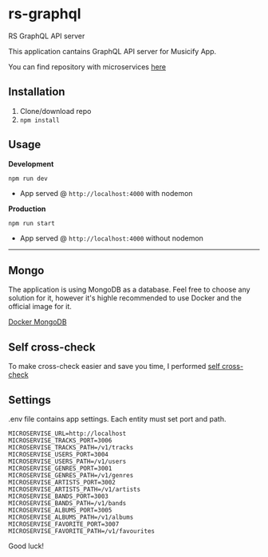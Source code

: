 # rs-graphql
RS GraphQL API server

This application cantains GraphQL API server for Musicify App. 

You can find repository with microservices [here](https://github.com/rolling-scopes-school/node-graphql-service)

## Installation
1. Clone/download repo
2. `npm install`

## Usage
**Development**

`npm run dev`

* App served @ `http://localhost:4000` with nodemon

**Production**

`npm run start`

* App served @ `http://localhost:4000` without nodemon

---

## Mongo

The application is using MongoDB as a database. Feel free to choose any solution for it, however it's highle recommended to use Docker and the official image for it.

[Docker MongoDB](https://hub.docker.com/_/mongo)


## Self cross-check

To make cross-check easier and save you time, I performed [self cross-check](https://github.com/inord777dev/rs-graphql/pull/1)

## Settings

.env file contains app settings. Each entity must set port and path.

```PORT=4000
MICROSERVISE_URL=http://localhost
MICROSERVISE_TRACKS_PORT=3006
MICROSERVISE_TRACKS_PATH=/v1/tracks
MICROSERVISE_USERS_PORT=3004
MICROSERVISE_USERS_PATH=/v1/users
MICROSERVISE_GENRES_PORT=3001
MICROSERVISE_GENRES_PATH=/v1/genres
MICROSERVISE_ARTISTS_PORT=3002
MICROSERVISE_ARTISTS_PATH=/v1/artists
MICROSERVISE_BANDS_PORT=3003
MICROSERVISE_BANDS_PATH=/v1/bands
MICROSERVISE_ALBUMS_PORT=3005
MICROSERVISE_ALBUMS_PATH=/v1/albums
MICROSERVISE_FAVORITE_PORT=3007
MICROSERVISE_FAVORITE_PATH=/v1/favourites
```


Good luck!
